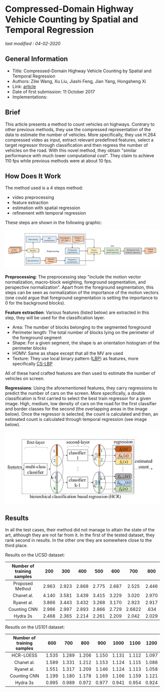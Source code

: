 # Compressed-Domain Highway Vehicle Counting by Spatial and Temporal Regression

_last modified : 04-02-2020_

## General Information

- Title:  Compressed-Domain Highway Vehicle Counting by Spatial and Temporal Regression 
- Authors: Zilei Wang, Xu Liu, Jiashi Feng, Jian Yang, Hongsheng Xi
- Link: [article](https://ieeexplore.ieee.org/document/8064684)
- Date of first submission: 11 October 2017
- Implementations: 

## Brief

This article presents a method to count vehicles on highways. Contrary to other previous methods, they use the compressed representation of the data to estimate the number of vehicles. More specifically, they use H.264 compressed video as input, extract relevant predefined features, select a target regressor through classification and then regress the number of vehicles on the road. With this novel method, they obtain "similar performance with much lower computational cost". They claim to achieve 110 fps while previous methods were at about 10 fps.


## How Does It Work

The method used is a 4 steps method:

- video preprocessing
- feature extraction
- estimation with spatial regression
- refinement with temporal regression

These steps are shown in the following graphic:

![Extraction Pipeline](https://raw.githubusercontent.com/D3lt4lph4/papers/master/docs/images/flow/CompressedDomainHighwayVehicleCountingRegression/extraction_pipeline.png "Extraction Pipeline")

**Preprocessing**: The preprocessing step "include the motion vector normalization, macro-block weighting, foreground segmentation, and perspective normalization". Apart from the foreground segmentation, this steps can be seen as normalization of the importance of the motion vectors (one could argue that foreground segmentation is setting the importance to 0 for the background blocks).

**Feature extraction**: Various features (listed below) are extracted in this step, they will be used for the classification layer.

- Area: The number of blocks belonging to the segmented foreground
- Perimeter length: The total number of blocks lying on the perimeter of the foreground segment
- Shape: For a given segment, the shape is an orientation histogram of the perimeter blocks
- HOMV: Same as shape except that all the MV are used
- Texture: They use local binary pattern ([LBP](https://www.researchgate.net/publication/221047264_Advanced_Local_Binary_Pattern_Descriptors_for_Crowd_Estimation)) as features, more specifically [CS-LBP](https://www.sciencedirect.com/science/article/pii/S0031320308003282)

All of these hand crafted features are then used to estimate the number of vehicles on screen.

**Regressions**: Using the aforementioned features, they carry regressions to predict the number of cars on the screen. More specifically, a double classification is first carried to select the best train regressor for a given image. High, medium, low density of cars on the road for the first classifier and border classes for the second (the overlapping areas in the image below). Once the regressor is selected, the count is calculated and then, an estimated count is calculated through temporal regression (see image below).

![Regression Pipeline](https://raw.githubusercontent.com/D3lt4lph4/papers/master/docs/images/flow/CompressedDomainHighwayVehicleCountingRegression/regression.png "Regression Pipeline")


## Results

In all the test cases, their method did not manage to attain the state of the art, although they are not far from it. In the first of the tested dataset, they rank second in results. In the other one they are somewhere close to the third place.

Results on the UCSD dataset:

| Number of training samples | 200 | 300 | 400 | 500 | 600 | 700 | 800 |
|:-:|:-:|:-:|:-:|:-:|:-:|:-:|:-:|
 | Proposed Method | 2.963 | 2.923 | 2.868 | 2.775 | 2.687 | 2.525 | 2.446 |
 | Chanet al. | 4.140 | 3.581 | 3.439 | 3.415 | 3.229 | 3.020 | 2.970 |
 | Ryanet al. | 3.866 | 3.443 | 3.432 | 3.268 | 3.170 | 2.923 | 2.917 |
 | Counting CNN | 2.986 | 2.997 | 2.893 | 2.866 | 2.729 | 2.6822 | .634 |
 | Hydra 3s | 2.468 | 2.365 | 2.214 | 2.261 | 2.209 | 2.042 | 2.029 |

Resutls on the US101 dataset:

| Number of training samples | 600 | 700 | 800 | 900 | 1000 | 1100 | 1200 |
|:-:|:-:|:-:|:-:|:-:|:-:|:-:|:-:|
| HCR-LOESS | 1.535 | 1.289 | 1.206 | 1.150 | 1.131 | 1.112 | 1.097 |
| Chanet al. | 1.589 | 1.331 | 1.212 | 1.153 | 1.124 | 1.115 | 1.086 |
| Ryanet al. | 1.551 | 1.317 | 1.209 | 1.146 | 1.124 | 1.113 | 1.058 |
| Counting CNN | 1.199 | 1.180 | 1.178 | 1.169 | 1.166 | 1.159 | 1.121 |
| Hydra 3s | 0.995 | 0.989 | 0.972 | 0.977 | 0.941 | 0.954 | 0.924 |
